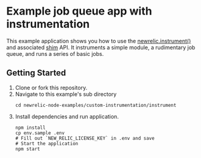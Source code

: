 # Example job queue app with instrumentation

This example application shows you how to use the [newrelic.instrument() ](https://newrelic.github.io/node-newrelic/API.html#instrument)and associated [shim](https://newrelic.github.io/node-newrelic/Shim.html) API. It instruments a simple module, a rudimentary job queue, and runs a series of basic jobs.

## Getting Started

1. Clone or fork this repository.
2. Navigate to this example's sub directory
   ```
   cd newrelic-node-examples/custom-instrumentation/instrument
   ```
3. Install dependencies and run application.
   ```
   npm install
   cp env.sample .env
   # Fill out `NEW_RELIC_LICENSE_KEY` in .env and save 
   # Start the application
   npm start
   ```
